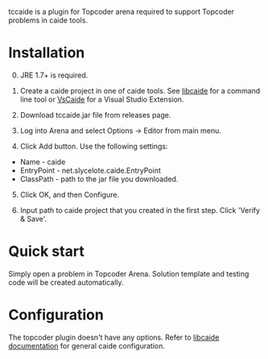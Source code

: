 tccaide is a plugin for Topcoder arena required to support Topcoder problems
in caide tools.

# Installation

0. JRE 1.7+ is required.

1. Create a caide project in one of caide tools. See
   [libcaide](https://github.com/slycelote/caide/libcaide) for a command line
tool or [VsCaide](https://github.com/slycelote/caide/vscaide) for a Visual
Studio Extension.

2. Download tccaide.jar file from releases page.

3. Log into Arena and select Options -> Editor from main menu.

4. Click Add button. Use the following settings:
  * Name - caide
  * EntryPoint - net.slycelote.caide.EntryPoint
  * ClassPath - path to the jar file you downloaded.

5. Click OK, and then Configure.

6. Input path to caide project that you created in the first step. Click
   'Verify & Save'.

# Quick start

Simply open a problem in Topcoder Arena. Solution template and testing code
will be created automatically.

# Configuration

The topcoder plugin doesn't have any options. Refer to [libcaide
documentation](https://github.com/slycelote/caide/libcaide) for general caide
configuration.

